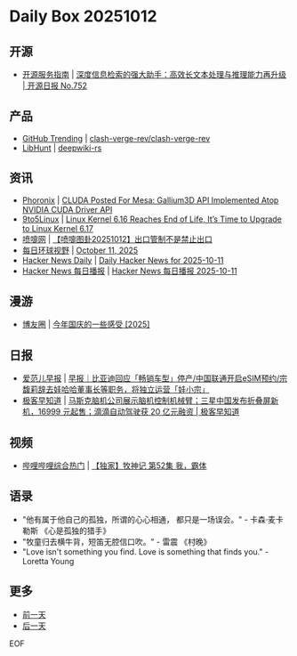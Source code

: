 # Daily Box 20251012

## 开源
- [开源服务指南](https://osguider.com/blog/) | [深度信息检索的强大助手：高效长文本处理与推理能力再升级 | 开源日报 No.752](https://osguider.com/blog/post/daily/daily-752/)

## 产品
- [GitHub Trending](https://github.com/trending?since=daily) | [clash-verge-rev/clash-verge-rev](https://github.com/clash-verge-rev/clash-verge-rev)
- [LibHunt](https://www.libhunt.com/) | [deepwiki-rs](https://www.libhunt.com/r/deepwiki-rs)

## 资讯
- [Phoronix](https://www.phoronix.com/) | [CLUDA Posted For Mesa: Gallium3D API Implemented Atop NVIDIA CUDA Driver API](https://www.phoronix.com/news/Mesa-CLUDA-MR-CUDA-Gallium)
- [9to5Linux](https://9to5linux.com/) | [Linux Kernel 6.16 Reaches End of Life, It’s Time to Upgrade to Linux Kernel 6.17](https://9to5linux.com/linux-kernel-6-16-reaches-end-of-life-its-time-to-upgrade-to-linux-kernel-6-17)
- [喷嚏网](http://www.dapenti.com/blog/blog.asp?subjectid=70&name=xilei) | [【喷嚏图卦20251012】出口管制不是禁止出口](http://www.dapenti.com/blog/more.asp?name=xilei&id=188781)
- [每日环球视野](https://idai.ly/) | [October 11, 2025](http://m.idai.ly/se/a193iG?1760140800)
- [Hacker News Daily](https://www.daemonology.net/hn-daily/) | [Daily Hacker News for 2025-10-11](https://www.daemonology.net/hn-daily/2025-10-11.html)
- [Hacker News 每日播报](https://hacker-news.agi.li/) | [Hacker News 每日播报 2025-10-11](https://hacker-news.agi.li/post/2025-10-11)

## 漫游
- [博友圈](https://www.boyouquan.com/home) | [今年国庆的一些感受 [2025]](https://www.boyouquan.com/go?from=feed&link=https%3A%2F%2Fblog.keepchen.com%2Fa%2FSome-feelings-about-National-Day-2025.html)

## 日报
- [爱范儿早报](https://www.ifanr.com/category/ifanrnews) | [早报｜比亚迪回应「畅销车型」停产/中国联通开启eSIM预约/宗馥莉辞去娃哈哈董事长等职务，将独立运营「娃小宗」](https://www.ifanr.com/1640588)
- [极客早知道](https://www.geekpark.net/column/74) | [马斯克脑机公司展示脑机控制机械臂；三星中国发布折叠屏新机，16999 元起售；滴滴自动驾驶获 20 亿元融资 | 极客早知道](https://www.geekpark.net/news/354883)

## 视频
- [哔哩哔哩综合热门](https://www.bilibili.com/v/popular/all/) | [【独家】牧神记 第52集 我，霸体](https://b23.tv/BV1th4czNEVR)

## 语录
- "他有属于他自己的孤独，所谓的心心相通， 都只是一场误会。" - 卡森·麦卡勒斯 《心是孤独的猎手》
- "牧童归去横牛背，短笛无腔信口吹。" - 雷震 《村晚》
- "Love isn't something you find. Love is something that finds you." - Loretta Young

## 更多
- [前一天](daily-box-20251011.md)
- [后一天](daily-box-20251013.md)

EOF
